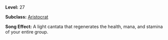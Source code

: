 <!-- TITLE: Song: Cantata Of Soothing -->
<!-- SUBTITLE:  -->

**Level:** 27

**Subclass:** [Aristocrat](aristrocrat)

**Song Effect:** A light cantata that regenerates the health, mana, and stamina of your entire group.
